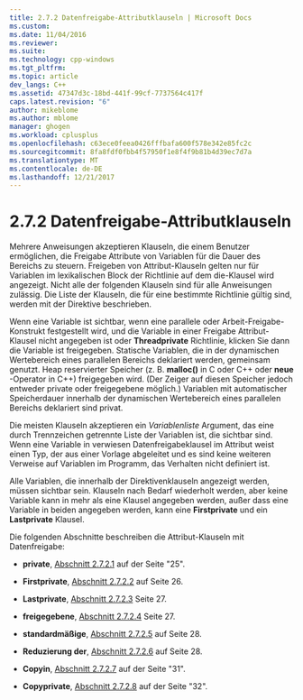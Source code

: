```yaml
---
title: 2.7.2 Datenfreigabe-Attributklauseln | Microsoft Docs
ms.custom: 
ms.date: 11/04/2016
ms.reviewer: 
ms.suite: 
ms.technology: cpp-windows
ms.tgt_pltfrm: 
ms.topic: article
dev_langs: C++
ms.assetid: 47347d3c-18bd-441f-99cf-7737564c417f
caps.latest.revision: "6"
author: mikeblome
ms.author: mblome
manager: ghogen
ms.workload: cplusplus
ms.openlocfilehash: c63ece0feea0426fffbafa600f578e342e85fc2c
ms.sourcegitcommit: 8fa8fdf0fbb4f57950f1e8f4f9b81b4d39ec7d7a
ms.translationtype: MT
ms.contentlocale: de-DE
ms.lasthandoff: 12/21/2017
---
```

# <a name="272-data-sharing-attribute-clauses"></a>2.7.2 Datenfreigabe-Attributklauseln
Mehrere Anweisungen akzeptieren Klauseln, die einem Benutzer ermöglichen, die Freigabe Attribute von Variablen für die Dauer des Bereichs zu steuern. Freigeben von Attribut-Klauseln gelten nur für Variablen im lexikalischen Block der Richtlinie auf dem die-Klausel wird angezeigt. Nicht alle der folgenden Klauseln sind für alle Anweisungen zulässig. Die Liste der Klauseln, die für eine bestimmte Richtlinie gültig sind, werden mit der Direktive beschrieben.  
  
 Wenn eine Variable ist sichtbar, wenn eine parallele oder Arbeit-Freigabe-Konstrukt festgestellt wird, und die Variable in einer Freigabe Attribut-Klausel nicht angegeben ist oder **Threadprivate** Richtlinie, klicken Sie dann die Variable ist freigegeben. Statische Variablen, die in der dynamischen Wertebereich eines parallelen Bereichs deklariert werden, gemeinsam genutzt. Heap reservierter Speicher (z. B. **malloc()** in C oder C++ oder **neue** -Operator in C++) freigegeben wird. (Der Zeiger auf diesen Speicher jedoch entweder private oder freigegebene möglich.) Variablen mit automatischer Speicherdauer innerhalb der dynamischen Wertebereich eines parallelen Bereichs deklariert sind privat.  
  
 Die meisten Klauseln akzeptieren ein *Variablenliste* Argument, das eine durch Trennzeichen getrennte Liste der Variablen ist, die sichtbar sind. Wenn eine Variable in verwiesen Datenfreigabeklausel im Attribut weist einen Typ, der aus einer Vorlage abgeleitet und es sind keine weiteren Verweise auf Variablen im Programm, das Verhalten nicht definiert ist.  
  
 Alle Variablen, die innerhalb der Direktivenklauseln angezeigt werden, müssen sichtbar sein. Klauseln nach Bedarf wiederholt werden, aber keine Variable kann in mehr als eine Klausel angegeben werden, außer dass eine Variable in beiden angegeben werden, kann eine **Firstprivate** und ein **Lastprivate** Klausel.  
  
 Die folgenden Abschnitte beschreiben die Attribut-Klauseln mit Datenfreigabe:  
  
-   **private**, [Abschnitt 2.7.2.1](../../parallel/openmp/2-7-2-1-private.md) auf der Seite "25".  
  
-   **Firstprivate**, [Abschnitt 2.7.2.2](../../parallel/openmp/2-7-2-2-firstprivate.md) auf Seite 26.  
  
-   **Lastprivate**, [Abschnitt 2.7.2.3](../../parallel/openmp/2-7-2-3-lastprivate.md) Seite 27.  
  
-   **freigegebene**, [Abschnitt 2.7.2.4](../../parallel/openmp/2-7-2-4-shared.md) Seite 27.  
  
-   **standardmäßige**, [Abschnitt 2.7.2.5](../../parallel/openmp/2-7-2-5-default.md) auf Seite 28.  
  
-   **Reduzierung der**, [Abschnitt 2.7.2.6](../../parallel/openmp/2-7-2-6-reduction.md) auf Seite 28.  
  
-   **Copyin**, [Abschnitt 2.7.2.7](../../parallel/openmp/2-7-2-7-copyin.md) auf der Seite "31".  
  
-   **Copyprivate**, [Abschnitt 2.7.2.8](../../parallel/openmp/2-7-2-8-copyprivate.md) auf der Seite "32".